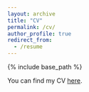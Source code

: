 ```yaml
---
layout: archive
title: "CV"
permalink: /cv/
author_profile: true
redirect_from:
  - /resume
---
```


{% include base_path %}

You can find my CV [here](https://github.com/Zichen-Gui/Zichen-Gui.github.io/blob/4dad73bab8a6deed5ba1c057636ca30657d55ed1/files/CV.pdf).
